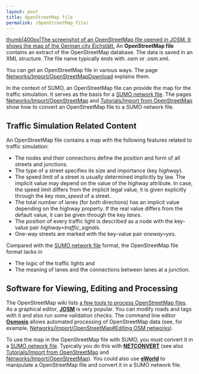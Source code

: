```yaml
---
layout: post
title: OpenStreetMap file
permalink: /OpenStreetMap_file/
---
```


[thumb|400px|The screenshot of an OpenStreetMap file opened in JOSM. It shows the map of the German city Eichstätt.](/Image:eichstaett.osm.png "wikilink") An **OpenStreetMap file** contains an extract of the OpenStreetMap database. The data is saved in an XML structure. The file name typically ends with .osm or .osm.xml.

You can get an OpenStreetMap file in various ways. The page [Networks/Import/OpenStreetMapDownload](/Networks/Import/OpenStreetMapDownload "wikilink") explains them.

In the context of SUMO, an OpenStreetMap file can provide the map for the traffic simulation. It serves as the basis for a [SUMO network file](/Networks/SUMO_Road_Networks "wikilink"). The pages [Networks/Import/OpenStreetMap](/Networks/Import/OpenStreetMap "wikilink") and [Tutorials/Import from OpenStreetMap](/Tutorials/Import_from_OpenStreetMap "wikilink") show how to convert an OpenStreetMap file to a SUMO network file.

Traffic Simulation Related Content
----------------------------------

An OpenStreetMap file contains a map with the following features related to traffic simulation:

-   The nodes and their connections define the position and form of all streets and junctions.
-   The type of a street specifies its size and importance (key *highway*).
-   The speed limit of a street is usually determined implicitly by law. The implicit value may depend on the value of the highway attribute. In case, the speed limit differs from the implicit legal value, it is given explicitly through the key *max_speed* of a street.
-   The total number of lanes (for both directions) has an implicit value depending on the highway property. If the real value differs from the default value, it can be given through the key *lanes*.
-   The position of every traffic light is described as a node with the key-value pair *highway=traffic_signals*.
-   One-way streets are marked with the key-value pair *oneway=yes*.

Compared with the [SUMO network file](/Networks/SUMO_Road_Networks "wikilink") format, the OpenStreetMap file format lacks in

-   The logic of the traffic lights and
-   The meaning of lanes and the connections between lanes at a junction.

Software for Viewing, Editing and Processing
--------------------------------------------

The OpenStreetMap wiki lists [a few tools to process OpenStreetMap files](http://wiki.openstreetmap.org/wiki/Category:OSM_processing). As a graphical editor, **[JOSM](http://josm.openstreetmap.de/)** is very popular. You can modify roads and tags with it and also run some validation checks. The command line editor **[Osmosis](http://wiki.openstreetmap.org/wiki/Osmosis)** allows automated processing of OpenStreetMap data (see, for example, [Networks/Import/OpenStreetMap\#Editing OSM networks](/Networks/Import/OpenStreetMap#Editing_OSM_networks "wikilink")).

To use the map in the OpenStreetMap file with SUMO, you must convert it in a [SUMO network file](/Networks/SUMO_Road_Networks "wikilink"). Typically you do this with **[NETCONVERT](/NETCONVERT "wikilink")** (see also [Tutorials/Import from OpenStreetMap](/Tutorials/Import_from_OpenStreetMap "wikilink") and [Networks/Import/OpenStreetMap](/Networks/Import/OpenStreetMap "wikilink")). You could also use **[eWorld](http://eworld.sourceforge.net)** to manipulate a OpenStreetMap file and convert it in a SUMO network file.